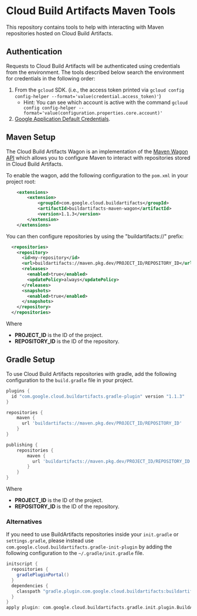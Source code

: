# Cloud Build Artifacts Maven Tools

This repository contains tools to help with interacting with Maven repositories hosted on Cloud
Build Artifacts.

## Authentication

Requests to Cloud Build Artifacts will be authenticated using credentials from the environment. The
tools described below search the environment for credentials in the following order:
1. From the `gcloud` SDK. (i.e., the access token printed via `gcloud config config-helper --format='value(credential.access_token)'`)
    * Hint: You can see which account is active with the command `gcloud config config-helper --format='value(configuration.properties.core.account)'`
1. [Google Application Default Credentials](https://developers.google.com/accounts/docs/application-default-credentials).

## Maven Setup

The Cloud Build Artifacts Wagon is an implementation of the
[Maven Wagon API](https://maven.apache.org/wagon/) which allows you to configure Maven to interact
with repositories stored in Cloud Build Artifacts.

To enable the wagon, add the following configuration to the `pom.xml` in your project root:

```xml
    <extensions>
        <extension>
            <groupId>com.google.cloud.buildartifacts</groupId>
            <artifactId>buildartifacts-maven-wagon</artifactId>
            <version>1.1.3</version>
        </extension>
    </extensions>
```

You can then configure repositories by using the "buildartifacts://" prefix:

```xml
  <repositories>
    <repository>
      <id>my-repository</id>
      <url>buildartifacts://maven.pkg.dev/PROJECT_ID/REPOSITORY_ID</url>
      <releases>
        <enabled>true</enabled>
        <updatePolicy>always</updatePolicy>
      </releases>
      <snapshots>
        <enabled>true</enabled>
      </snapshots>
    </repository>
  </repositories>
```

Where
* **PROJECT_ID** is the ID of the project.
* **REPOSITORY_ID** is the ID of the repository.

## Gradle Setup

To use Cloud Build Artifacts repositories with gradle, add the following configuration to the
`build.gradle` file in your project.

```gradle
plugins {
  id "com.google.cloud.buildartifacts.gradle-plugin" version "1.1.3"
}

repositories {
    maven {
      url 'buildartifacts://maven.pkg.dev/PROJECT_ID/REPOSITORY_ID'
    }
}

publishing {
    repositories {
        maven {
          url 'buildartifacts://maven.pkg.dev/PROJECT_ID/REPOSITORY_ID'
        }
    }
}
```

Where
* **PROJECT_ID** is the ID of the project.
* **REPOSITORY_ID** is the ID of the repository.

### Alternatives

If you need to use BuildArtifacts repositories inside your `init.gradle` or `settings.gradle`, please instead use `com.google.cloud.buildartifacts.gradle-init-plugin` by adding the following configuration to the `~/.gradle/init.gradle` file.

```gradle
initscript {
  repositories {
    gradlePluginPortal()
  }
  dependencies {
    classpath "gradle.plugin.com.google.cloud.buildartifacts:buildartifacts-gradle-init-plugin:1.1.4"
  }
}
apply plugin: com.google.cloud.buildartifacts.gradle.init.plugin.BuildArtifactsGradleInitPlugin
```
